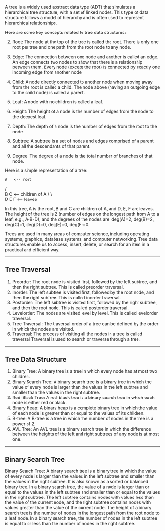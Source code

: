 A tree is a widely used abstract data type (ADT) that simulates a hierarchical tree structure, with a set of linked nodes. This type of data structure follows a model of hierarchy and is often used to represent hierarchical relationships.

Here are some key concepts related to tree data structures:

2. Root: The node at the top of the tree is called the root. There is only one root per tree and one path from the root node to any node.

3. Edge: The connection between one node and another is called an edge. An edge connects two nodes to show that there is a relationship between them. Every node (except the root) is connected by exactly one incoming edge from another node.

4. Child: A node directly connected to another node when moving away from the root is called a child. The node above (having an outgoing edge to the child node) is called a parent.

5. Leaf: A node with no children is called a leaf.

6. Height: The height of a node is the number of edges from the node to the deepest leaf.

7. Depth: The depth of a node is the number of edges from the root to the node.

8. Subtree: A subtree is a set of nodes and edges comprised of a parent and all the descendants of that parent.

9. Degree: The degree of a node is the total number of branches of that node.

Here is a simple representation of a tree:

    A   <-- root
   / \
  B   C <-- children of A
 / \   \
D   E   F <-- leaves

In this tree, A is the root, B and C are children of A, and D, E, F are leaves. The height of the tree is 2 (number of edges on the longest path from A to a leaf, e.g., A-B-D), and the degrees of the nodes are: deg(A)=2, deg(B)=2, deg(C)=1, deg(D)=0, deg(E)=0, deg(F)=0.

Trees are used in many areas of computer science, including operating systems, graphics, database systems, and computer networking. Tree data structures enable us to access, insert, delete, or search for an item in a practical and efficient way.

---

## Tree Traversal

1. Preorder: The root node is visited first, followed by the left subtree, and then the right subtree. This is called preorder traversal.
2. Inorder: The left subtree is visited first, followed by the root node, and then the right subtree. This is called inorder traversal.
3. Postorder: The left subtree is visited first, followed by the right subtree, and then the root node. This is called postorder traversal.
4. Levelorder: The nodes are visited level by level. This is called levelorder traversal.
5. Tree Traversal: The traversal order of a tree can be defined by the order in which the nodes are visited.
6. Traversal: The process of visiting all the nodes in a tree is called traversal Traversal is used to search or traverse through a tree.

---

## Tree Data Structure

1. Binary Tree: A binary tree is a tree in which every node has at most two children.
2. Binary Search Tree: A binary search tree is a binary tree in which the value of every node is larger than the values in the left subtree and smaller than the values in the right subtree.
3. Red-Black Tree: A red-black tree is a binary search tree in which each node is either red or black.
4. Binary Heap: A binary heap is a complete binary tree in which the value of each node is greater than or equal to the values of its children.
5. B-tree: A B-tree is a tree in which the number of nodes in the tree is a power of 2.
6. AVL Tree: An AVL tree is a binary search tree in which the difference between the heights of the left and right subtrees of any node is at most one.

---

## Binary Search Tree

Binary Search Tree: A binary search tree is a binary tree in which the value of every node is larger than the values in the left subtree and smaller than the values in the right subtree. It is also known as a sorted or balanced binary tree. In a binary search tree, the value of a node is larger than or equal to the values in the left subtree and smaller than or equal to the values in the right subtree. The left subtree contains nodes with values less than the value of the current node, and the right subtree contains nodes with values greater than the value of the current node. The height of a binary search tree is the number of nodes in the longest path from the root node to a leaf node. In a binary search tree, the number of nodes in the left subtree is equal to or less than the number of nodes in the right subtree.
